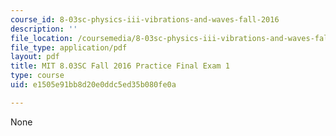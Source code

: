 ```yaml
---
course_id: 8-03sc-physics-iii-vibrations-and-waves-fall-2016
description: ''
file_location: /coursemedia/8-03sc-physics-iii-vibrations-and-waves-fall-2016/e1505e91bb8d20e0ddc5ed35b080fe0a_MIT8_03SCF16_PracticeFinalExam1.pdf
file_type: application/pdf
layout: pdf
title: MIT 8.03SC Fall 2016 Practice Final Exam 1
type: course
uid: e1505e91bb8d20e0ddc5ed35b080fe0a

---
```

None
